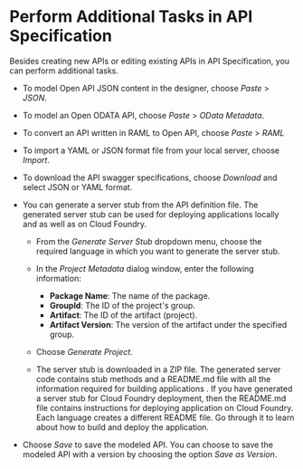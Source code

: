 <!-- loio42f0f994eb684de79b08354dae5a9b8a -->

# Perform Additional Tasks in API Specification

Besides creating new APIs or editing existing APIs in API Specification, you can perform additional tasks.

-   To model Open API JSON content in the designer, choose *Paste* \> *JSON*.
-   To model an Open ODATA API, choose *Paste* \> *OData Metadata*.
-   To convert an API written in RAML to Open API, choose *Paste* \> *RAML* 
-   To import a YAML or JSON format file from your local server, choose *Import*.
-   To download the API swagger specifications, choose *Download* and select JSON or YAML format.
-   You can generate a server stub from the API definition file. The generated server stub can be used for deploying applications locally and as well as on Cloud Foundry.
    -   From the *Generate Server Stub* dropdown menu, choose the required language in which you want to generate the server stub.
    -   In the *Project Metadata* dialog window, enter the following information:

        -   **Package Name**: The name of the package.
        -   **GroupId**: The ID of the project's group.
        -   **Artifact**: The ID of the artifact \(project\).
        -   **Artifact Version**: The version of the artifact under the specified group.

    -   Choose *Generate Project*.
    -   The server stub is downloaded in a ZIP file. The generated server code contains stub methods and a README.md file with all the information required for building applications . If you have generated a server stub for Cloud Foundry deployment, then the README.md file contains instructions for deploying application on Cloud Foundry. Each language creates a different README file. Go through it to learn about how to build and deploy the application.

-   Choose *Save* to save the modeled API. You can choose to save the modeled API with a version by choosing the option *Save as Version*.

